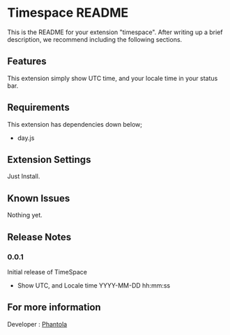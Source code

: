 # Timespace README

This is the README for your extension "timespace". After writing up a brief description, we recommend including the following sections.

## Features

This extension simply show UTC time, and your locale time in your status bar.

## Requirements

This extension has dependencies down below;

-   day.js

## Extension Settings

Just Install.

## Known Issues

Nothing yet.

## Release Notes

### 0.0.1

Initial release of TimeSpace

-   Show UTC, and Locale time YYYY-MM-DD hh:mm:ss

## For more information

Developer : [Phantola](https://github.com/phantola)
